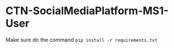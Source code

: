 # CTN-SocialMediaPlatform-MS1-User

Make sure do the command 
``` pip install -r requirements.txt ```